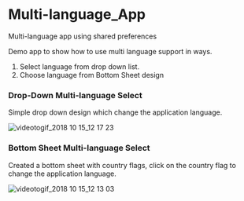 # Multi-language_App
Multi-language app using shared preferences


Demo app to show how to use multi language support in ways.

1. Select language from drop down list.
2. Choose language from Bottom Sheet design


### Drop-Down Multi-language Select ###

Simple drop down design which change the application language.

![videotogif_2018 10 15_12 17 23](https://user-images.githubusercontent.com/18279724/46934291-d994ee00-d074-11e8-8de0-43a9a5498682.gif)


### Bottom Sheet Multi-language Select ###

Created a bottom sheet with country flags, click on the country flag to change the application language. 

![videotogif_2018 10 15_12 13 03](https://user-images.githubusercontent.com/18279724/46934293-dbf74800-d074-11e8-9ec5-0db444ab94ae.gif)

